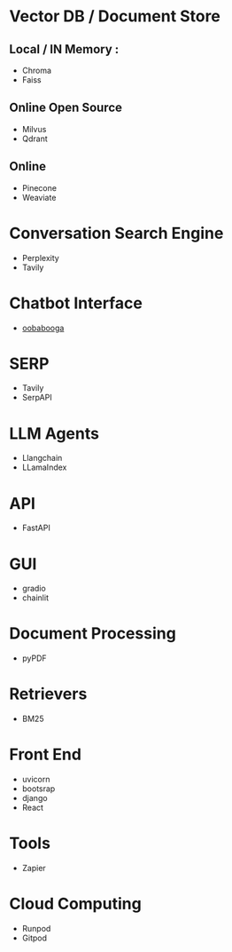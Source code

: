# Vector DB / Document Store
## Local / IN Memory : 
- Chroma
- Faiss

## Online Open Source
- Milvus
- Qdrant

## Online
- Pinecone
- Weaviate

# Conversation Search Engine
- Perplexity
- Tavily

# Chatbot Interface
- [oobabooga](https://github.com/oobabooga/text-generation-webui)

# SERP
- Tavily
- SerpAPI

# LLM Agents
- Llangchain
- LLamaIndex

# API
- FastAPI

# GUI
- gradio
- chainlit

# Document Processing
- pyPDF

# Retrievers 
- BM25
  
# Front End
- uvicorn
- bootsrap
- django
- React

# Tools
- Zapier

# Cloud Computing
- Runpod
- Gitpod

